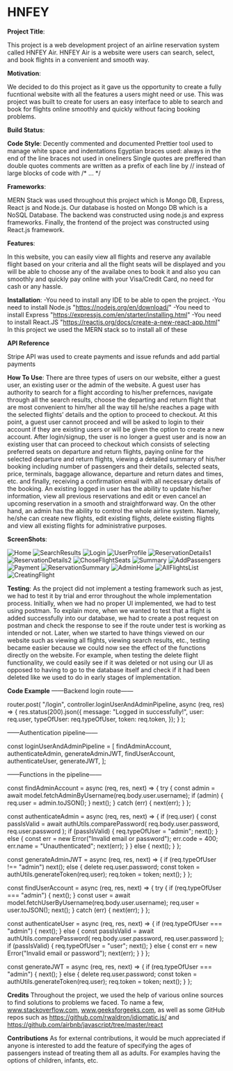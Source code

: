 # HNFEY

**Project Title**:

This project is a web development project of an airline reservation system called HNFEY Air. HNFEY Air is a website were users can search, select, and book flights in a convenient and smooth way.

**Motivation**:

We decided to do this project as it gave us the opportunity to create a fully fucntional website with all the features a users might need or use. This was project was built to create for users an easy interface to able to search and book for flights online smoothly and quickly without facing booking problems.

**Build Status**:

**Code Style**:
Decently commented and documented
Prettier tool used to manage white space and indentations
Egyptian braces used: always in the end of the line
braces not used in oneliners
Single quotes are preffered than double quotes
comments are written as a prefix of each line by // instead of large blocks of code with /* ... */


**Frameworks**:

MERN Stack was used throughout this project which is Mongo DB, Express, React js and Node.js. Our database is hosted on Mongo DB which is a NoSQL Database. The backend was constructed using node.js and express frameworks. Finally, the frontend of the project was constructed using React.js framework.

**Features**:

In this website, you can easily view all flights and reserve any available flight based on your criteria and all the flight seats will be displayed and you will be able to choose any of the availabe ones to book it and also you can smoothly and quickly pay online with your Visa/Credit Card, no need for cash or any hassle.

**Installation**:
-You need to install any IDE to be able to open the project.
-You need to install Node.js "https://nodejs.org/en/download/"
-You need to install Express "https://expressjs.com/en/starter/installing.html"
-You need to install React.JS "https://reactjs.org/docs/create-a-new-react-app.html"
In this project we used the MERN stack so to install all of these

**API Reference**

 Stripe API was used to create payments and issue refunds and add partial payments


**How To Use**:
There are three types of users on our website, either a guest user, an existing user or the admin of the website. A guest user has authority to search for a flight according to his/her prefernces, navigate through all the search results, choose the departing and return flight that are most convenient to him/her all the way till he/she reaches a page with the selected flights’ details and the option to proceed to checkout. At this point, a guest user cannot proceed and will be asked to login to their account if they are existing users or will be given the option to create a new account. After login/signup, the user is no longer a guest user and is now an existing user that can proceed to checkout which consists of selecting preferred seats on departure and return flights, paying online for the selected departure and return flights, viewing a detailed summary of his/her booking including number of passengers and their details, selected seats, price, terminals, baggage allowance, departure and return dates and times, etc. and finally, receiving a confirmation email with all necessary details of the booking. An existing logged in user has the ability to update his/her information, view all previous reservations and edit or even cancel an upcoming reservation in a smooth and straightforward way. On the other hand, an admin has the ability to control the whole airline system. Namely, he/she can create new flights, edit existing flights, delete existing flights and view all existing flights for administrative purposes.

**ScreenShots**:

![Home](/ScreenShots/Home.png?raw=true "Home")
![SearchResults](/ScreenShots/SearchResults.png?raw=true "SearchResults")
![Login](/ScreenShots/Login.png?raw=true "Login")
![UserProfile](/ScreenShots/UserProfile.png?raw=true "UserProfile")
![ReservationDetails1](/ScreenShots/ReservationDetails1.png?raw=true "ReservationDetails1")
![ReservationDetails2](/ScreenShots/ReservationDetails2.png?raw=true "ReservationDetails2")
![ChoseFlightSeats](/ScreenShots/ChoseFlightSeats.png?raw=true "ChoseFlightSeats")
![Summary](/ScreenShots/Summary.png?raw=true "Summary")
![AddPassengers](/ScreenShots/AddPassengers.png?raw=true "AddPassengers")
![Payment](/ScreenShots/Payment.png?raw=true "Payment")
![ReservationSummary](/ScreenShots/ReservationSummary.png?raw=true "ReservationSummary")
![AdminHome](/ScreenShots/AdminHome.png?raw=true "AdminHome")
![AllFlightsList](/ScreenShots/AllFlightsList.png?raw=true "AllFlightsList")
![CreatingFlight](/ScreenShots/CreatingFlight.png?raw=true "CreatingFlight")

**Testing**:
As the project did not implement a testing framework such as jest, we had to test it by trial and error throughout the whole implementation process. Initially, when we had no proper UI implemented, we had to test using postman. To explain more, when we wanted to test that a flight is added successfully into our database, we had to create a post request on postman and check the response to see if the route under test is working as intended or not. Later, when we started to have things viewed on our website such as viewing all flights, viewing search results, etc., testing became easier because we could now see the effect of the functions directly on the website. For example, when testing the delete flight functionality, we could easily see if it was deleted or not using our UI as opposed to having to go to the database itself and check if it had been deleted like we used to do in early stages of implementation.


**Code Example**
——Backend login route——

router.post(
  "/login",
  controller.loginUserAndAdminPipeline,
  async (req, res) => {
    res.status(200).json({
      message: "Logged in successfully!",
      user: req.user,
      typeOfUser: req.typeOfUser,
      token: req.token,
    });
  }
);

——Authentication pipeline——

const loginUserAndAdminPipeline = [
  findAdminAccount,
  authenticateAdmin,
  generateAdminJWT,
  findUserAccount,
  authenticateUser,
  generateJWT,
];

——Functions in the pipeline——


const findAdminAccount = async (req, res, next) => {
  try {
    const admin = await model.fetchAdminByUsername(req.body.user.username);
    if (admin) {
      req.user = admin.toJSON();
    }
    next();
  } catch (err) {
    next(err);
  }
};

const authenticateAdmin = async (req, res, next) => {
  if (req.user) {
    const passIsValid = await authUtils.comparePassword(
      req.body.user.password,
      req.user.password
    );
    if (passIsValid) {
      req.typeOfUser = "admin";
      next();
    } else {
      const err = new Error("Invalid email or password");
      err.code = 400;
      err.name = "Unauthenticated";
      next(err);
    }
  } else {
    next();
  }
};

const generateAdminJWT = async (req, res, next) => {
  if (req.typeOfUser !== "admin") next();
  else {
    delete req.user.password;
    const token = authUtils.generateToken(req.user);
    req.token = token;
    next();
  }
};

const findUserAccount = async (req, res, next) => {
  try {
    if (req.typeOfUser === "admin") {
      next();
    }
    const user = await model.fetchUserByUsername(req.body.user.username);
    req.user = user.toJSON();
    next();
  } catch (err) {
    next(err);
  }
};


const authenticateUser = async (req, res, next) => {
  if (req.typeOfUser === "admin") {
    next();
  } else {
    const passIsValid = await authUtils.comparePassword(
      req.body.user.password,
      req.user.password
    );
    if (passIsValid) {
      req.typeOfUser = "user";
      next();
    } else {
      const err = new Error("Invalid email or password");
      next(err);
    }
  }
};

const generateJWT = async (req, res, next) => {
  if (req.typeOfUser === "admin") {
    next();
  } else {
    delete req.user.password;
    const token = authUtils.generateToken(req.user);
    req.token = token;
    next();
  }
};

**Credits**
Throughout the project, we used the help of various online sources to find solutions to problems we faced. To name a few, www.stackoverflow.com, www.geeksforgeeks.com, as well as some GitHub repos such as https://github.com/rwaldron/idiomatic.js/ and https://github.com/airbnb/javascript/tree/master/react

**Contributions**
As for external contributions, it would be much appreciated if anyone is interested to add the feature of specifying the ages of passengers instead of treating them all as adults. For examples having the options of children, infants, etc.


